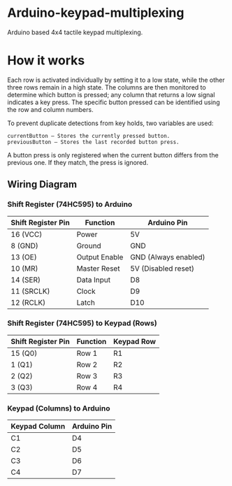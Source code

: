 # Arduino-keypad-multiplexing
Arduino based 4x4 tactile keypad multiplexing.
# How it works
Each row is activated individually by setting it to a low state, while the other three rows remain in a high state. The columns are then monitored to determine which button is pressed; any column that returns a low signal indicates a key press. The specific button pressed can be identified using the row and column numbers.

To prevent duplicate detections from key holds, two variables are used:

    currentButton – Stores the currently pressed button.
    previousButton – Stores the last recorded button press.

A button press is only registered when the current button differs from the previous one. If they match, the press is ignored.

## Wiring Diagram

### **Shift Register (74HC595) to Arduino**
| Shift Register Pin | Function        | Arduino Pin |
|-------------------|---------------|------------|
| 16 (VCC)         | Power          | 5V         |
| 8 (GND)         | Ground         | GND        |
| 13 (OE)         | Output Enable  | GND (Always enabled) |
| 10 (MR)         | Master Reset   | 5V (Disabled reset) |
| 14 (SER)        | Data Input     | D8         |
| 11 (SRCLK)      | Clock          | D9         |
| 12 (RCLK)       | Latch          | D10        |

### **Shift Register (74HC595) to Keypad (Rows)**
| Shift Register Pin | Function | Keypad Row |
|-------------------|----------|------------|
| 15 (Q0)          | Row 1    | R1         |
| 1 (Q1)           | Row 2    | R2         |
| 2 (Q2)           | Row 3    | R3         |
| 3 (Q3)           | Row 4    | R4         |

### **Keypad (Columns) to Arduino**
| Keypad Column | Arduino Pin |
|--------------|------------|
| C1          | D4         |
| C2          | D5         |
| C3          | D6         |
| C4          | D7         |
